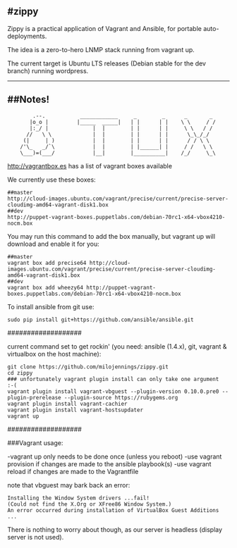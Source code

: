 #zippy
---
Zippy is a practical application of Vagrant and Ansible, for portable auto-deployments.

The idea is a zero-to-hero LNMP stack running from vagrant up.

The current target is Ubuntu LTS releases (Debian stable for the dev branch) running wordpress.

---
##Notes!
---

            .--.           ____________     _        _      _       _
           |o_o |         |_____  _____|   | |      | |    \ \     / /
           |:_/ |              |  |        | |      | |     \ \   / /
          //   \ \             |  |        | |      | |      \_\_/_/
         (|     | )            |  |        | |      | |      / / \ \
        /'\_   _/`\            |  |        | |______| |     / /   \ \
        \___)=(___/            |__|        |__________|    /_/     \_\


http://vagrantbox.es has a list of vagrant boxes available

We currently use these boxes:

    ##master
    http://cloud-images.ubuntu.com/vagrant/precise/current/precise-server-cloudimg-amd64-vagrant-disk1.box
    ##dev
    http://puppet-vagrant-boxes.puppetlabs.com/debian-70rc1-x64-vbox4210-nocm.box

You may run this command to add the box manually, but vagrant up will download and enable it for you:

    ##master
    vagrant box add precise64 http://cloud-images.ubuntu.com/vagrant/precise/current/precise-server-cloudimg-amd64-vagrant-disk1.box
    ##dev
    vagrant box add wheezy64 http://puppet-vagrant-boxes.puppetlabs.com/debian-70rc1-x64-vbox4210-nocm.box


To install ansible from git use:

    sudo pip install git+https://github.com/ansible/ansible.git


###################


current command set to get rockin' (you need: ansible (1.4.x), git, vagrant & virtualbox on the host machine):

    git clone https://github.com/milojennings/zippy.git
    cd zippy
    ### unfortunately vagrant plugin install can only take one argument  :-(
    vagrant plugin install vagrant-vbguest --plugin-version 0.10.0.pre0 --plugin-prerelease --plugin-source https://rubygems.org
    vagrant plugin install vagrant-cachier
    vagrant plugin install vagrant-hostsupdater
    vagrant up


###################

###Vagrant usage:

-vagrant up only needs to be done once (unless you reboot)
-use vagrant provision if changes are made to the ansible playbook(s)
-use vagrant reload if changes are made to the Vagrantfile

note that vbguest may bark back an error:

    Installing the Window System drivers ...fail!
    (Could not find the X.Org or XFree86 Window System.)
    An error occurred during installation of VirtualBox Guest Additions ...

There is nothing to worry about though, as our server is headless (display server is not used).

